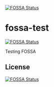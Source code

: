 [![FOSSA Status](https://app.fossa.com/api/projects/git%2Bgithub.com%2Fibis-hdl%2Ffossa-test.svg?type=shield)](https://app.fossa.com/projects/git%2Bgithub.com%2Fibis-hdl%2Ffossa-test?ref=badge_shield)

# fossa-test
[![FOSSA Status](https://app.fossa.com/api/projects/git%2Bgithub.com%2Fibis-hdl%2Ffossa-test.svg?type=shield)](https://app.fossa.com/projects/git%2Bgithub.com%2Fibis-hdl%2Ffossa-test?ref=badge_shield)

Testing FOSSA


## License
[![FOSSA Status](https://app.fossa.com/api/projects/git%2Bgithub.com%2Fibis-hdl%2Ffossa-test.svg?type=large)](https://app.fossa.com/projects/git%2Bgithub.com%2Fibis-hdl%2Ffossa-test?ref=badge_large)